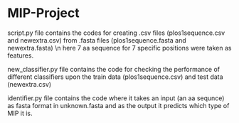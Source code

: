 # MIP-Project

script.py file contains the codes for creating .csv files (plos1sequence.csv and newextra.csv) from .fasta files (plos1sequence.fasta and newextra.fasta)
\n here 7 aa sequence for 7 specific positions were taken as features. 

new_classifier.py file contains the code for checking the performance of different classifiers upon the train data (plos1sequence.csv) and test data (newextra.csv)

identifier.py file contains the code where it takes an input (an aa sequnce) as fasta format in unknown.fasta and as the output it predicts which type of MIP it is.
